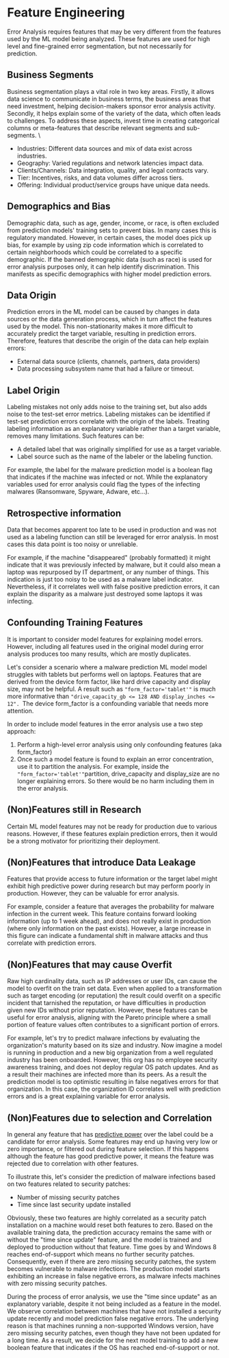 # Feature Engineering

Error Analysis requires features that may be very different from the features used by the ML model being analyzed. These features are used for high level and fine-grained error segmentation, but not necessarily for prediction.

## Business Segments

Business segmentation plays a vital role in two key areas. Firstly, it allows data science to communicate in business terms, the business areas that need investment, helping decision-makers sponsor error analysis activity. Secondly, it helps explain some of the variety of the data, which often leads to challenges. To address these aspects, invest time in creating categorical columns or meta-features that describe relevant segments and sub-segments.  \




* Industries: Different data sources and mix of data exist across industries.
* Geography: Varied regulations and network latencies impact data.
* Clients/Channels: Data integration, quality, and legal contracts vary.
* Tier: Incentives, risks, and data volumes differ across tiers.
* Offering: Individual product/service groups have unique data needs.

## Demographics and Bias

Demographic data, such as age, gender, income, or race, is often excluded from prediction models' training sets to prevent bias. In many cases this is regulatory mandated. However, in certain cases, the model does pick up bias, for example by using zip code information which is correlated to certain neighborhoods which could be correlated to a specific demographic. If the banned demographic data (such as race) is used for error analysis purposes only, it can help identify discrimination. This manifests as specific demographics with higher model prediction errors.

## Data Origin

Prediction errors in the ML model can be caused by changes in data sources or the data generation process, which in turn affect the features used by the model. This non-stationarity makes it more difficult to accurately predict the target variable, resulting in prediction errors. Therefore, features that describe the origin of the data can help explain errors:



* External data source (clients, channels, partners, data providers)
* Data processing subsystem name that had a failure or timeout.

## Label Origin

Labeling mistakes not only adds noise to the training set, but also adds noise to the test-set error metrics. Labeling mistakes can be identified if test-set prediction errors correlate with the origin of the labels. Treating labeling information as an explanatory variable rather than a target variable, removes many limitations. Such features can be:


* A detailed label that was originally simplified for use as a target variable.
* Label source such as the name of the labeler or the labeling function.

For example, the label for the malware prediction model is a boolean flag that indicates if the machine was infected or not. While the explanatory variables used for error analysis could flag the types of the infecting malwares (Ransomware, Spyware, Adware, etc…).


## Retrospective information

Data that becomes apparent too late to be used in production and was not used as a labeling function can still be leveraged for error analysis. In most cases this data point is too noisy or unreliable.

For example, if the machine "disappeared" (probably formatted) it might indicate that it was previously infected by malware, but it could also mean a laptop was repurposed by IT department, or any number of things. This indication is just too noisy to be used as a malware label indicator. Nevertheless, if it correlates well with false positive prediction errors, it can explain the disparity as a malware just destroyed some laptops it was infecting.

## Confounding Training Features

It is important to consider model features for explaining model errors. However, including all features used in the original model during error analysis produces too many results, which are mostly duplicates.

Let's consider a scenario where a malware prediction ML model model struggles with tablets but performs well on laptops. Features that are derived from the device form factor, like hard drive capacity and display size, may not be helpful.  A result such as `"form_factor='tablet'"` is much more informative than `"drive_capacity_gb <= 128 AND display_inches <= 12". `The device form_factor is a confounding variable that needs more attention.

In order to include model features in the error analysis use a two step approach:



1. Perform a high-level error analysis using only confounding features (aka form_factor)
2. Once such a model feature is found to explain an error concentration, use it to partition the analysis. For example, inside the `"form_factor='tablet'"`partition, drive_capacity and display_size are no longer explaining errors. So there would be no harm including them in the error analysis.

## (Non)Features still in Research

Certain ML model features may not be ready for production due to various reasons. However, if these features explain prediction errors, then it would be a strong motivator for prioritizing their deployment.

## (Non)Features that introduce Data Leakage

Features that provide access to future information or the target label might exhibit high predictive power during research but may perform poorly in production. However, they can be valuable for error analysis.  
 
For example, consider a feature that averages the probability for malware infection in the current week. This feature contains forward looking information (up to 1 week ahead), and does not really exist in production (where only information on the past exists). However, a large increase in this figure can indicate a fundamental shift in malware attacks and thus correlate with prediction errors.

## (Non)Features that may cause Overfit

Raw high cardinality data, such as IP addresses or user IDs, can cause the model to overfit on the train set data. Even when applied to a transformation such as target encoding (or reputation) the result could overfit on a specific incident that tarnished the reputation, or have difficulties in production given new IDs without prior reputation. However, these features can be useful for error analysis, aligning with the Pareto principle where a small portion of feature values often contributes to a significant portion of errors.
 
For example, let's try to predict malware infections by evaluating the organization's maturity based on its size and industry. Now imagine a model is running in production and a new big organization from a well regulated industry has been onboarded. However, this org has no employee security awareness training, and does not deploy regular OS patch updates. And as a result their machines are infected more than its peers. As a result the prediction model is too optimistic resulting in false negatives errors for that organization. In this case, the organization ID correlates well with prediction errors and is a great explaining variable for error analysis. 


## (Non)Features due to selection and Correlation

In general any feature that has [predictive power](https://github.com/8080labs/ppscore#) over the label could be a candidate for error analysis. Some features may end up having very low or zero importance, or filtered out during feature selection. If this happens although the feature has good predictive power, it means the feature was rejected due to correlation with other features. 


To illustrate this, let's consider the prediction of malware infections based on two features related to security patches:

* Number of missing security patches
* Time since last security update installed

Obviously, these two features are highly correlated as a security patch installation on a machine would reset both features to zero. Based on the available training data, the prediction accuracy remains the same with or without the "time since update" feature, and the model is trained and deployed to production without that feature. Time goes by and Windows 8 reaches end-of-support which means no further security patches. Consequently, even if there are zero missing security patches, the system becomes vulnerable to malware infections. The production model starts exhibiting an increase in false negative errors, as malware infects machines with zero missing security patches.

During the process of error analysis, we use the "time since update" as an explanatory variable, despite it not being included as a feature in the model. We observe correlation between machines that have not installed a security update recently and model prediction false negative errors. The underlying reason is that machines running a non-supported Windows version, have zero missing security patches, even though they have not been updated for a long time. As a result, we decide for the next model training to add a new boolean feature that indicates if the OS has reached end-of-support or not.

